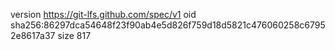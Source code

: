 version https://git-lfs.github.com/spec/v1
oid sha256:86297dca54648f23f90ab4e5d826f759d18d5821c476060258c67952e8617a37
size 817
